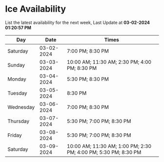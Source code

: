 # Ice Availability

List the latest availability for the next week, Last Update at **03-02-2024 01:20:57 PM**

| Day         | Date        | Times       |
| ----------- | ----------- | ----------- |
|Saturday|03-02-2024|7:00 PM; 8:30 PM|
|Sunday|03-03-2024|10:00 AM; 11:30 AM; 2:30 PM; 4:00 PM; 8:30 PM|
|Monday|03-04-2024|5:30 PM; 8:30 PM|
|Tuesday|03-05-2024|8:30 PM|
|Wednesday|03-06-2024|7:00 PM; 8:30 PM|
|Thursday|03-07-2024|5:30 PM; 7:00 PM; 8:30 PM|
|Friday|03-08-2024|5:30 PM; 7:00 PM; 8:30 PM|
|Saturday|03-09-2024|10:00 AM; 11:30 AM; 1:00 PM; 2:30 PM; 4:00 PM; 5:30 PM; 8:30 PM|

